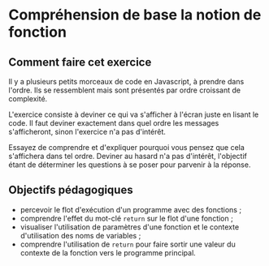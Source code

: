 # Compréhension de base la notion de fonction

## Comment faire cet exercice

Il y a plusieurs petits morceaux de code en Javascript, à prendre dans l'ordre.
Ils se ressemblent mais sont présentés par ordre croissant de complexité.

L'exercice consiste à deviner ce qui va s'afficher à l'écran juste en lisant le
code. Il faut deviner exactement dans quel ordre les messages s'afficheront,
sinon l'exercice n'a pas d'intérêt.

Essayez de comprendre et d'expliquer pourquoi vous pensez que cela s'affichera
dans tel ordre. Deviner au hasard n'a pas d'intérêt, l'objectif étant de
déterminer les questions à se poser pour parvenir à la réponse.

## Objectifs pédagogiques

- percevoir le flot d'exécution d'un programme avec des fonctions ;
- comprendre l'effet du mot-clé `return` sur le flot d'une fonction ;
- visualiser l'utilisation de paramètres d'une fonction et le contexte
  d'utilisation des noms de variables ;
- comprendre l'utilisation de `return` pour faire sortir une valeur du contexte
  de la fonction vers le programme principal.
